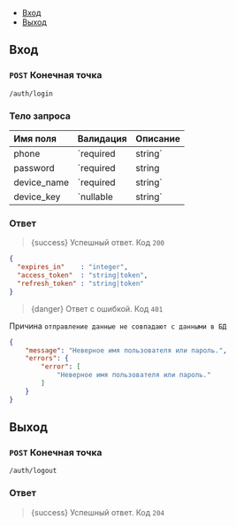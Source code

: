 - [Вход](#login)
- [Выход](#logout)

<a name="login"></a>
## Вход

### `POST` **Конечная точка**
```text
/auth/login
```

### Тело запроса


|Имя поля|Валидация|Описание|
|:-|:-|:-|
|phone|`required|string`|Номер телефона|
|password|`required|string|min:8|max:20`|Пароль|
|device_name|`required|string`|Название телефона с которого входят|
|device_key|`nullable|string`|Ключ девайса|

### Ответ

> {success} Успешный ответ. Код `200`

```json
{
  "expires_in"    : "integer",
  "access_token"  : "string|token",
  "refresh_token" : "string|token"
}
```

> {danger} Ответ с ошибкой. Код `401`

Причина `отправление данные не совпадают с данными в БД`

```json
{
    "message": "Неверное имя пользователя или пароль.",
    "errors": {
        "error": [
            "Неверное имя пользователя или пароль."
        ]
    }
}
```

<a name="logout"></a>
## Выход

### `POST` **Конечная точка**
```text
/auth/logout
```

### Ответ

> {success} Успешный ответ. Код `204`
